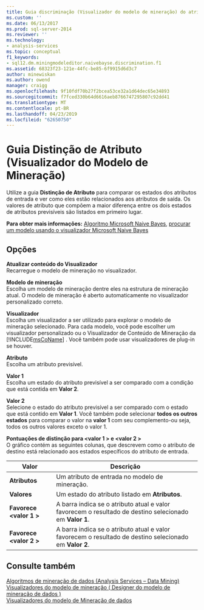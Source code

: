 ```yaml
---
title: Guia discriminação (Visualizador do modelo de mineração) do atributo | Microsoft Docs
ms.custom: ''
ms.date: 06/13/2017
ms.prod: sql-server-2014
ms.reviewer: ''
ms.technology:
- analysis-services
ms.topic: conceptual
f1_keywords:
- sql12.dm.miningmodeleditor.naivebayse.discrimination.f1
ms.assetid: 68323f23-121e-44fc-be85-6f9915d6d3c7
author: minewiskan
ms.author: owend
manager: craigg
ms.openlocfilehash: 9f10fdf70b27f2bcea53ce32a1d64dec65e34893
ms.sourcegitcommit: f7fced330b64d6616aeb8766747295807c92dd41
ms.translationtype: MT
ms.contentlocale: pt-BR
ms.lasthandoff: 04/23/2019
ms.locfileid: "62650750"
---
```

# <a name="attribute-discrimination-tab-mining-model-viewer"></a>Guia Distinção de Atributo (Visualizador do Modelo de Mineração)
  Utilize a guia **Distinção de Atributo** para comparar os estados dos atributos de entrada e ver como eles estão relacionados aos atributos de saída. Os valores de atributo que compõem a maior diferença entre os dois estados de atributos previsíveis são listados em primeiro lugar.  
  
 **Para obter mais informações:** [Algoritmo Microsoft Naive Bayes](data-mining/microsoft-naive-bayes-algorithm.md), [procurar um modelo usando o visualizador Microsoft Naive Bayes](data-mining/browse-a-model-using-the-microsoft-naive-bayes-viewer.md)  
  
## <a name="options"></a>Opções  
 **Atualizar conteúdo do Visualizador**  
 Recarregue o modelo de mineração no visualizador.  
  
 **Modelo de mineração**  
 Escolha um modelo de mineração dentre eles na estrutura de mineração atual. O modelo de mineração é aberto automaticamente no visualizador personalizado correto.  
  
 **Visualizador**  
 Escolha um visualizador a ser utilizado para explorar o modelo de mineração selecionado. Para cada modelo, você pode escolher um visualizador personalizado ou o Visualizador de Conteúdo de Mineração da [!INCLUDE[msCoName](../includes/msconame-md.md)] . Você também pode usar visualizadores de plug-in se houver.  
  
 **Atributo**  
 Escolha um atributo previsível.  
  
 **Valor 1**  
 Escolha um estado do atributo previsível a ser comparado com a condição que está contida em **Valor 2**.  
  
 **Valor 2**  
 Selecione o estado do atributo previsível a ser comparado com o estado que está contido em **Valor 1**. Você também pode selecionar **todos os outros estados** para comparar o valor na **valor 1** com seu complemento-ou seja, todos os outros valores exceto o valor 1.  
  
 **Pontuações de distinção para \<valor 1 > e \<valor 2 >**  
 O gráfico contém as seguintes colunas, que descrevem como o atributo de destino está relacionado aos estados específicos do atributo de entrada.  
  
|Valor|Descrição|  
|-----------|-----------------|  
|**Atributos**|Um atributo de entrada no modelo de mineração.|  
|**Valores**|Um estado do atributo listado em **Atributos**.|  
|**Favorece \<valor 1 >**|A barra indica se o atributo atual e valor favorecem o resultado de destino selecionado em **Valor 1**.|  
|**Favorece \<valor 2 >**|A barra indica se o atributo atual e valor favorecem o resultado de destino selecionado em **Valor 2**.|  
  
## <a name="see-also"></a>Consulte também  
 [Algoritmos de mineração de dados &#40;Analysis Services – Data Mining&#41;](data-mining/data-mining-algorithms-analysis-services-data-mining.md)   
 [Visualizadores do modelo de mineração &#40; Designer do modelo de mineração de dados &#41;](mining-model-viewers-data-mining-model-designer.md)   
 [Visualizadores do modelo de Mineração de dados](data-mining/data-mining-model-viewers.md)  
  
  
